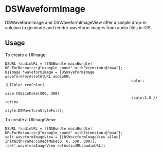 DSWaveformImage
===============

DSWaveformImage and DSWaveformImageView offer a simple drop-in solution to generate
and render waveform images from audio files in iOS.

Usage
-----

To create a UIImage:

```objc
NSURL *audioURL = [[NSBundle mainBundle] URLForResource:@"example_sound" withExtension:@"m4a"];
UIImage *waveformImage = [DSWaveformImage waveformForAssetAtURL:audioURL
                                                          color:[UIColor redColor]
                                                           size:CGSizeMake(500, 300)
                                                          scale:2.0 // retina
                                                          style:DSWaveformStyleFull];
```

To create a UIImageView:

```objc
NSURL *audioURL = [[NSBundle mainBundle] URLForResource:@"example_sound" withExtension:@"m4a"];
self.waveformImageView = [[DSWaveformImageView alloc] initWithFrame:CGRectMake(0, 0, 500, 300)];
[self.waveformImageView setAudioURL:audioURL];
```
